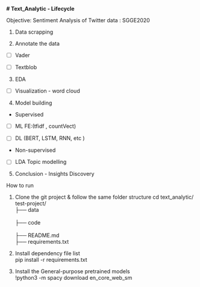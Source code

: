 **# Text_Analytic - Lifecycle**

Objective: Sentiment Analysis of Twitter data : SGGE2020

1)	Data scrapping 
        
2)	Annotate the data          
* [ ] Vader
* [ ] Textblob


3)	EDA

* [ ]  Visualization - word cloud  
 
4)	Model building 

* Supervised  

* [ ]  ML FE:(tfidf , countVect)

* [ ]  DL (BERT, LSTM, RNN, etc ) 


* Non-supervised <br>
    

* [ ]   LDA Topic modelling

5) Conclusion - Insights Discovery

How to run
1) Clone the git project & follow the same folder structure
cd text_analytic/
test-project/</br>
├── data </br>       
├── code </br>        
├── README.md   </br>
├── requirements.txt   </br> 

2) Install dependency file list </br>
pip install -r requirements.txt </br>

3) Install the General-purpose pretrained models </br>
!python3 -m spacy download en_core_web_sm 
